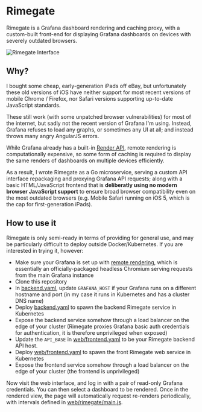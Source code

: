 # Rimegate

Rimegate is a Grafana dashboard rendering and caching proxy, with a custom-built front-end for displaying Grafana dashboards on devices with severely outdated browsers.

![Rimegate Interface](https://images.ebornet.com/uploads/big/c5658c997f85075faa4f40e0a5339299.png)

## Why?

I bought some cheap, early-generation iPads off eBay, but unfortunately these old versions of iOS have neither support for most recent versions of mobile Chrome / Firefox, nor Safari versions supporting up-to-date JavaScript standards.

These still work (with some unpatched browser vulnerabilities) for most of the internet, but sadly not the recent version of Grafana I'm using. Instead, Grafana refuses to load any graphs, or sometimes any UI at all; and instead throws many angry AngularJS errors.

While Grafana already has a built-in [Render API](https://grafana.com/docs/grafana/latest/administration/image_rendering/), remote rendering is computationally expensive, so some form of caching is required to display the same renders of dashboards on multiple devices efficiently.

As a result, I wrote Rimegate as a Go microservice, serving a custom API interface repackaging and proxying Grafana API requests; along with a basic HTML/JavaScript frontend that is **deliberatly using no modern browser JavaScript support** to ensure broad browser compatibility even on the most outdated browsers (e.g. Mobile Safari running on iOS 5, which is the cap for first-generation iPads).

## How to use it

Rimegate is only semi-ready in terms of providing for general use, and may be particularly difficult to deploy outside Docker/Kubernetes. If you are interested in trying it, however:

* Make sure your Grafana is set up with [remote rendering](https://grafana.com/docs/grafana/latest/administration/image_rendering/#remote-rendering-service), which is essentially an officially-packaged headless Chromium serving requests from the main Grafana instance
* Clone this repository
* In [backend.yaml](http://github.com/icydoge/rimegate/blob/master/backend.yaml), update `GRAFANA_HOST` if your Grafana runs on a different hostname and port (in my case it runs in Kubernetes and has a cluster DNS name)
* Deploy [backend.yaml](http://github.com/icydoge/rimegate/blob/master/backend.yaml) to spawn the backend Rimegate service in Kubernetes
* Expose the backend service somehow through a load balancer on the edge of your cluster (Rimegate proxies Grafana basic auth credentials for authentication, it is therefore unprivileged when exposed)
* Update the `API_BASE` in [web/frontend.yaml](https://github.com/icydoge/rimegate/blob/master/web/frontend.yaml) to be your Rimegate backend API host.
* Deploy [web/frontend.yaml](https://github.com/icydoge/rimegate/blob/master/web/frontend.yaml) to spawn the front Rimegate web service in Kubernetes
* Expose the frontend service somehow through a load balancer on the edge of your cluster (the frontend is unprivileged)

Now visit the web interface, and log in with a pair of read-only Grafana credentials. You can then select a dashboard to be rendered. Once in the rendered view, the page will automatically request re-renders periodically, with intervals defined in [web/rimegate/main.js](https://github.com/icydoge/rimegate/blob/master/web/rimegate/main.js).
